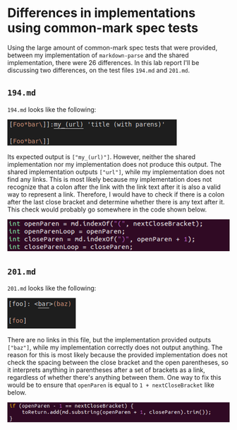 Differences in implementations using common-mark spec tests
=============================================================

Using the large amount of common-mark spec tests that were provided, between 
my implementation of `markdown-parse` and the shared implementation, there 
were 26 differences. In this lab report I'll be discussing two differences, 
on the test files `194.md` and `201.md`.

`194.md`
----------

`194.md` looks like the following:

![Image](194.png)

Its expected output is `["my_(url)"]`. However, neither the shared 
implementation nor my implementation does not produce this output. The shared 
implementation outputs `["url"]`, while my implementation does not find any 
links. This is most likely because my implementation does not recognize that 
a colon after the link with the link text after it is also a valid way to 
represent a link. Therefore, I would have to check if there is a colon after 
the last close bracket and determine whether there is any text after it. 
This check would probably go somewhere in the code shown below.

![Image](fix2.png)

`201.md`
-----------

`201.md` looks like the following:

![Image](201.png)

There are no links in this file, but the implementation provided outputs `["baz"]`, while my implementation correctly does not output anything. The 
reason for this is most likely because the provided implementation does not 
check the spacing between the close bracket and the open parentheses, so it 
interprets anything in parentheses after a set of brackets as a link, 
regardless of whether there's anything between them. One way to fix this 
would be to ensure that `openParen` is equal to `1 + nextCloseBracket` like 
below.

![Image](fix1.png)